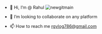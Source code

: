 - 👋 Hi, I’m @ Rahul 
![newgitmain](https://user-images.githubusercontent.com/69352034/189916298-f2f15042-f793-4003-86a8-77d34816a341.png)



- 💞️ I’m looking to collaborate on any platform
- 📫 How to reach me rgvlog786@gmail.com

<!---
thejerk-eth/thejerk-eth is a ✨ special ✨ repository because its `README.md` (this file) appears on your GitHub profile.
You can click the Preview link to take a look at your changes.
--->

